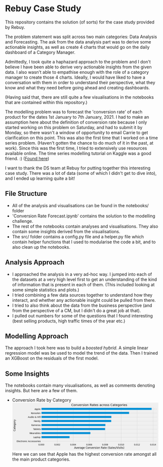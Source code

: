 # Rebuy Case Study

This repository contains the solution (of sorts) for the case study provided by Rebuy.

The problem statement was split across two main categories: Data Analysis and Forecasting. The ask from the data analysis part was to derive some actionable insights, as well as create 4 charts that would go on the daily dashboard of a Category Manager.

Admittedly, I took quite a haphazard approach to the problem and I don't believe I have been able to derive very actionable insights from the given data. I also wasn't able to empathise enough with the role of a category manager to create those 4 charts. Ideally, I would have liked to have a conversation with them in order to understand their perspective, what they know and what they need before going ahead and creating dashboards. 

(Having said that, there are still quite a few visualisations in the notebooks that are contained within this repository.)

The modelling problem was to forecast the 'conversion rate' of each product for the dates 1st January to 7th January, 2021. I had to make an assumption here about the definition of conversion rate because I only started working on this problem on Saturday, and had to submit it by Monday, so there wasn't a window of opportunity to email Carrie to get clarification on this point. 
This was also the first time that I worked on a time series problem. (Haven't gotten the chance to do much of it in the past, at work). Since this was the first time, I tried to extensively use resources available online. The time series modelling tutorial on Kaggle was a good friend. :) ([Found here](https://www.kaggle.com/learn/time-series))

I want to thank the DS team at Rebuy for putting together this interesting case study. There was a lot of data (some of which I didn't get to dive into), and I ended up learning quite a bit!

## File Structure
- All of the analysis and visualisations can be found in the notebooks/ folder
- 'Conversion Rate Forecast.ipynb' contains the solution to the modelling challenge.
- The rest of the notebooks contain analyses and visualisations. They also contain some insights derived from the visualisations. 
- The src/ folder contains a config.py file and a helper.py file which contain helper functions that I used to modularise the code a bit, and to also clean up the notebooks.

## Analysis Approach
- I approached the analysis in a very ad-hoc way. I jumped into each of the datasets at a very high level first to get an understanding of the kind of information that is present in each of them. (This included looking at some simple statistics and plots.)
- I tried combining a few data sources together to understand how they interact, and whether any actionable insight could be pulled from there. 
- I tried to also think about the data from the business perspective (and from the perspective of a CM, but I didn't do a great job at that). 
- I pulled out numbers for some of the questions that I found interesting (best selling products, high traffic times of the year etc.)

## Modelling Approach

The approach I took here was to build a *boosted hybrid*. A simple linear regression model was be used to model the trend of the data. Then I trained an XGBoost on the residuals of the first model. 

## Some Insights
The notebooks contain many visualisations, as well as comments denoting insights. But here are a few of them. 

- Conversion Rate by Category 
 ![Conversion Rate by Category](https://github.com/samarthum/rebuy_case_study/blob/main/images/conv_rate_by_cat.PNG "Conversion Rate by Category")
 Here we can see that Apple has the highest conversion rate amongst all the main product categories.

